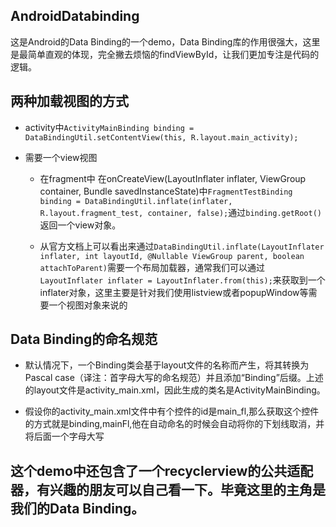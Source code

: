 ## AndroidDatabinding
这是Android的Data Binding的一个demo，Data Binding库的作用很强大，这里是最简单直观的体现，完全撇去烦恼的findViewById，让我们更加专注是代码的逻辑。
## 两种加载视图的方式
*	activity中`ActivityMainBinding binding = DataBindingUtil.setContentView(this, R.layout.main_activity);`

*	需要一个view视图
	*	在fragment中 在onCreateView(LayoutInflater inflater, ViewGroup container, Bundle savedInstanceState)中`FragmentTestBinding binding = DataBindingUtil.inflate(inflater, R.layout.fragment_test, container, false);`通过`binding.getRoot()`返回一个view对象。
	
	*	从官方文档上可以看出来通过`DataBindingUtil.inflate(LayoutInflater inflater, int layoutId,
            @Nullable ViewGroup parent, boolean attachToParent)`需要一个布局加载器，通常我们可以通过`LayoutInflater inflater = LayoutInflater.from(this);`来获取到一个inflater对象，这里主要是针对我们使用listview或者popupWindow等需要一个视图对象来说的

##	 Data Binding的命名规范
*	 默认情况下，一个Binding类会基于layout文件的名称而产生，将其转换为Pascal case（译注：首字母大写的命名规范）并且添加“Binding”后缀。上述的layout文件是activity_main.xml，因此生成的类名是ActivityMainBinding。

*	 假设你的activity_main.xml文件中有个控件的id是main_fl,那么获取这个控件的方式就是binding,mainFl,他在自动命名的时候会自动将你的下划线取消，并将后面一个字母大写

## 这个demo中还包含了一个recyclerview的公共适配器，有兴趣的朋友可以自己看一下。毕竟这里的主角是我们的Data Binding。